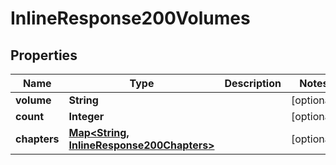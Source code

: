 

# InlineResponse200Volumes

## Properties

Name | Type | Description | Notes
------------ | ------------- | ------------- | -------------
**volume** | **String** |  |  [optional]
**count** | **Integer** |  |  [optional]
**chapters** | [**Map&lt;String, InlineResponse200Chapters&gt;**](InlineResponse200Chapters.md) |  |  [optional]



